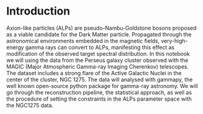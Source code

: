 # Introduction

Axion-like particles (ALPs) are pseudo-Nambu-Goldstone bosons proposed as a viable candidate for the Dark Matter particle.
Propagated through the astronomical environments embedded in the magnetic fields, very-high-energy gamma rays can convert to ALPs, manifesting this effect as modification of the observed target spectral distribution.
In this notebook we will using the data from the Perseus galaxy cluster observed with the MAGIC (Major Atmospheric Gamma-ray Imaging Cherenkov) telescopes.
The dataset includes a strong flare of the Active Galactic Nuclei in the center of the cluster, NGC 1275.
The data will analysed with gammapy, the well known open-source python package for gamma-ray astronomy.
We will go through the reconstruction pipeline, the statistical approach, as well as the procedure of setting the constraints in the ALPs parameter space with the NGC1275 data.
